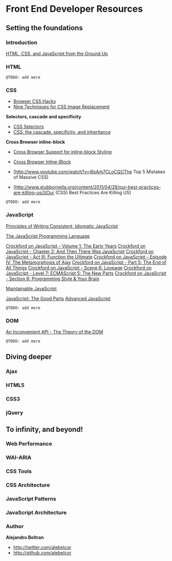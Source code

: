 Front End Developer Resources
=============================

Setting the foundations
-----------------------

### Introduction
[HTML, CSS, and JavaScript from the Ground Up](http://code.google.com/edu/submissions/html-css-javascript/#introduction)

### HTML
`@TODO: add more`

### CSS
* [Browser CSS Hacks](http://paulirish.com/2009/browser-specific-css-hacks/)
* [Nine Techniques for CSS Image Replacement](http://css-tricks.com/css-image-replacement/)

**Selectors, cascade and specificity**
* [CSS Selectors](http://alebelcor.blogspot.mx/2011/09/css-selectors.html)
* [CSS: the cascade, specificity, and inheritance](http://nicolasgallagher.com/css-cascade-specificity-inheritance/)

**Cross Browser inline-block**
* [Cross Browser Support for inline-block Styling](http://foohack.com/2007/11/cross-browser-support-for-inline-block-styling/)
* [Cross Browser Inline-Block](http://css-tricks.com/snippets/css/cross-browser-inline-block/)

* [http://www.youtube.com/watch?v=j6sAm7CLoCQ](The Top 5 Mistakes of Massive CSS)
* [http://www.stubbornella.org/content/2011/04/28/our-best-practices-are-killing-us/](Our (CSS) Best Practices Are Killing US)

`@TODO: add more`

### JavaScript
<a href="https://github.com/rwldrn/idiomatic.js">Principles of Writing Consistent, Idiomatic JavaScript</a>

<a href="http://www.youtube.com/watch?v=v2ifWcnQs6M">The JavaScript Programming Language</a>

<a href="http://www.youtube.com/watch?v=JxAXlJEmNMg">Crockford on JavaScript - Volume 1: The Early Years</a>
<a href="http://www.youtube.com/watch?v=RO1Wnu-xKoY">Crockford on JavaScript - Chapter 2: And Then There Was JavaScript</a>
<a href="http://www.youtube.com/watch?v=ya4UHuXNygM">Crockford on JavaScript - Act III: Function the Ultimate</a>
<a href="http://www.youtube.com/watch?v=Fv9qT9joc0M">Crockford on JavaScript - Episode IV: The Metamorphosis of Ajax</a>
<a href="http://www.youtube.com/watch?v=47Ceot8yqeI">Crockford on JavaScript - Part 5: The End of All Things</a>
<a href="http://www.youtube.com/watch?v=QgwSUtYSUqA">Crockford on JavaScript - Scene 6: Loopage</a>
<a href="http://www.youtube.com/watch?v=UTEqr0IlFKY">Crockford on JavaScript - Level 7: ECMAScript 5: The New Parts</a>
<a href="http://www.youtube.com/watch?v=taaEzHI9xyY">Crockford on JavaScript - Section 8: Programming Style & Your Brain</a>

<a href="http://www.youtube.com/watch?v=pebHk8S5c6o">Maintainable JavaScript</a>

<a href="http://www.youtube.com/watch?v=hQVTIJBZook">JavaScript: The Good Parts</a>
<a href="http://www.youtube.com/watch?v=DwYPG6vreJg">Advanced JavaScript</a>

`@TODO: add more`

### DOM
<a href="http://www.youtube.com/watch?v=Y2Y0U-2qJMs">An Inconvenient API - The Theory of the DOM</a>

`@TODO: add more`


Diving deeper
-------------
### Ajax

### HTML5

### CSS3

### jQuery


To infinity, and beyond!
------------------------
### Web Performance

### WAI-ARIA

### CSS Tools

### CSS Architecture

### JavaScript Patterns

### JavaScript Architecture


### Author

**Alejandro Beltran**

+ http://twitter.com/alebelcor
+ http://github.com/alebelcor
